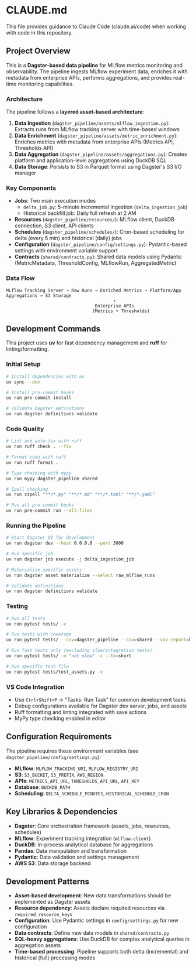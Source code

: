# CLAUDE.md

This file provides guidance to Claude Code (claude.ai/code) when working with code in this repository.

## Project Overview

This is a **Dagster-based data pipeline** for MLflow metrics monitoring and observability. The pipeline ingests MLflow experiment data, enriches it with metadata from enterprise APIs, performs aggregations, and provides real-time monitoring capabilities.

### Architecture

The pipeline follows a **layered asset-based architecture**:

1. **Data Ingestion** (`dagster_pipeline/assets/mlflow_ingestion.py`): Extracts runs from MLflow tracking server with time-based windows
2. **Data Enrichment** (`dagster_pipeline/assets/metric_enrichment.py`): Enriches metrics with metadata from enterprise APIs (Metrics API, Thresholds API) 
3. **Data Aggregation** (`dagster_pipeline/assets/aggregations.py`): Creates platform and application-level aggregations using DuckDB SQL
4. **Data Storage**: Persists to S3 in Parquet format using Dagster's S3 I/O manager

### Key Components

- **Jobs**: Two main execution modes
  - `delta_job.py`: 5-minute incremental ingestion (`delta_ingestion_job`)
  - Historical backfill job: Daily full refresh at 2 AM
- **Resources** (`dagster_pipeline/resources/`): MLflow client, DuckDB connection, S3 client, API clients
- **Schedules** (`dagster_pipeline/schedules/`): Cron-based scheduling for delta (every 5 min) and historical (daily) jobs
- **Configuration** (`dagster_pipeline/config/settings.py`): Pydantic-based settings with environment variable support
- **Contracts** (`shared/contracts.py`): Shared data models using Pydantic (MetricMetadata, ThresholdConfig, MLflowRun, AggregatedMetric)

### Data Flow

```
MLflow Tracking Server → Raw Runs → Enriched Metrics → Platform/App Aggregations → S3 Storage
                                         ↑
                                  Enterprise APIs
                                 (Metrics + Thresholds)
```

## Development Commands

This project uses **uv** for fast dependency management and **ruff** for linting/formatting.

### Initial Setup
```bash
# Install dependencies with uv
uv sync --dev

# Install pre-commit hooks
uv run pre-commit install

# Validate Dagster definitions
uv run dagster definitions validate
```

### Code Quality
```bash
# Lint and auto-fix with ruff
uv run ruff check . --fix

# Format code with ruff
uv run ruff format .

# Type checking with mypy
uv run mypy dagster_pipeline shared

# Spell checking
uv run cspell "**/*.py" "**/*.md" "**/*.toml" "**/*.yaml"

# Run all pre-commit hooks
uv run pre-commit run --all-files
```

### Running the Pipeline
```bash
# Start Dagster UI for development
uv run dagster dev --host 0.0.0.0 --port 3000

# Run specific job
uv run dagster job execute -j delta_ingestion_job

# Materialize specific assets
uv run dagster asset materialize --select raw_mlflow_runs

# Validate definitions
uv run dagster definitions validate
```

### Testing
```bash
# Run all tests
uv run pytest tests/ -v

# Run tests with coverage
uv run pytest tests/ --cov=dagster_pipeline --cov=shared --cov-report=html

# Run fast tests only (excluding slow/integration tests)
uv run pytest tests/ -m "not slow" -x --tb=short

# Run specific test file
uv run pytest tests/test_assets.py -v
```

### VS Code Integration
- Use `Ctrl+Shift+P` → "Tasks: Run Task" for common development tasks
- Debug configurations available for Dagster dev server, jobs, and assets
- Ruff formatting and linting integrated with save actions
- MyPy type checking enabled in editor

## Configuration Requirements

The pipeline requires these environment variables (see `dagster_pipeline/config/settings.py`):

- **MLflow**: `MLFLOW_TRACKING_URI`, `MLFLOW_REGISTRY_URI`
- **S3**: `S3_BUCKET`, `S3_PREFIX`, `AWS_REGION`  
- **APIs**: `METRICS_API_URL`, `THRESHOLDS_API_URL`, `API_KEY`
- **Database**: `DUCKDB_PATH`
- **Scheduling**: `DELTA_SCHEDULE_MINUTES`, `HISTORICAL_SCHEDULE_CRON`

## Key Libraries & Dependencies

- **Dagster**: Core orchestration framework (assets, jobs, resources, schedules)
- **MLflow**: Experiment tracking integration (`mlflow.client`)
- **DuckDB**: In-process analytical database for aggregations
- **Pandas**: Data manipulation and transformation
- **Pydantic**: Data validation and settings management
- **AWS S3**: Data storage backend

## Development Patterns

- **Asset-based development**: New data transformations should be implemented as Dagster assets
- **Resource dependency**: Assets declare required resources via `required_resource_keys`
- **Configuration**: Use Pydantic settings in `config/settings.py` for new configuration
- **Data contracts**: Define new data models in `shared/contracts.py`
- **SQL-heavy aggregations**: Use DuckDB for complex analytical queries in aggregation assets
- **Time-based processing**: Pipeline supports both delta (incremental) and historical (full) processing modes